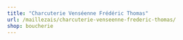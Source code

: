 ```yaml
---
title: "Charcuterie Venséenne Frédéric Thomas"
url: /maillezais/charcuterie-venseenne-frederic-thomas/
shop: boucherie
---
```

